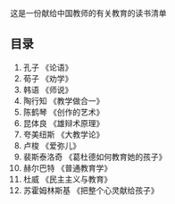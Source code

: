这是一份献给中国教师的有关教育的读书清单
## 目录
1. 孔子 《论语》
2. 荀子 《劝学》
3. 韩语 《师说》
4. 陶行知 《教学做合一》
5. 陈鹤琴 《创作的艺术》
6. 昆体良 《雄辩术原理》
7. 夸美纽斯 《大教学论》
8. 卢梭 《爱弥儿》
9. 裴斯泰洛奇 《葛杜德如何教育她的孩子》
10. 赫尔巴特 《普通教育学》
11. 杜威 《民主主义与教育》
12. 苏霍姆林斯基 《把整个心灵献给孩子》
